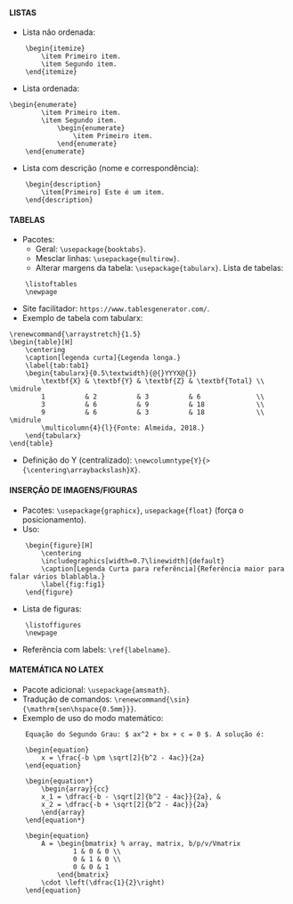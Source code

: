 #### LISTAS
*	Lista não ordenada:
```
	\begin{itemize}
		\item Primeiro item.
		\item Segundo item.
	\end{itemize}
```
*	Lista ordenada:
```
\begin{enumerate}
		\item Primeiro item.
		\item Segundo item.
			\begin{enumerate}
				\item Primeiro item.
			\end{enumerate}
	\end{enumerate}
```
*	Lista com descrição (nome e correspondência):
```
    \begin{description}
    	\item[Primeiro] Este é um item.
    \end{description}
```

#### TABELAS
*   Pacotes:
    *   Geral: `\usepackage{booktabs}`.
    *   Mesclar linhas: `\usepackage{multirow}`.
    *   Alterar margens da tabela: `\usepackage{tabularx}`.
Lista de tabelas:
```
    \listoftables
    \newpage
```
*   Site facilitador: `https://www.tablesgenerator.com/`.
*   Exemplo de tabela com tabularx:
```
\renewcommand{\arraystretch}{1.5}
\begin{table}[H]
    \centering
    \caption[legenda curta]{Legenda longa.}
    \label{tab:tab1}
    \begin{tabularx}{0.5\textwidth}{@{}YYYX@{}}
        \textbf{X} & \textbf{Y} & \textbf{Z} & \textbf{Total} \\ \midrule
        1          & 2          & 3          & 6              \\
        3          & 6          & 9          & 18             \\
        9          & 6          & 3          & 18             \\ \midrule
        \multicolumn{4}{l}{Fonte: Almeida, 2018.}            
    \end{tabularx}
\end{table}
```
*   Definição do Y (centralizado): `\newcolumntype{Y}{>{\centering\arraybackslash}X}`.

#### INSERÇÃO DE IMAGENS/FIGURAS
*   Pacotes: `\usepackage{graphicx}`, `usepackage{float}` (força o posicionamento).
*   Uso:
```
    \begin{figure}[H]
    	\centering
    	\includegraphics[width=0.7\linewidth]{default}
    	\caption[Legenda Curta para referência]{Referência maior para falar vários blablabla.}
    	\label{fig:fig1}
    \end{figure}
```
*   Lista de figuras:
```
    \listoffigures
    \newpage
```
*   Referência com labels: `\ref{labelname}`.

#### MATEMÁTICA NO LATEX
*   Pacote adicional: `\usepackage{amsmath}`.
*   Tradução de comandos: `\renewcommand{\sin}{\mathrm{sen\hspace{0.5mm}}}`.
*   Exemplo de uso do modo matemático:
```
    Equação do Segundo Grau: $ ax^2 + bx + c = 0 $. A solução é:

	\begin{equation}
		x = \frac{-b \pm \sqrt[2]{b^2 - 4ac}}{2a}
	\end{equation}

	\begin{equation*}
		\begin{array}{cc}
		x_1 = \dfrac{-b - \sqrt[2]{b^2 - 4ac}}{2a}, &
		x_2 = \dfrac{-b + \sqrt[2]{b^2 - 4ac}}{2a}
		\end{array}
	\end{equation*}

	\begin{equation}
		A = \begin{bmatrix} % array, matrix, b/p/v/Vmatrix
				1 & 0 & 0 \\
				0 & 1 & 0 \\
				0 & 0 & 1
			\end{bmatrix}
        \cdot \left(\dfrac{1}{2}\right)
	\end{equation}
```
